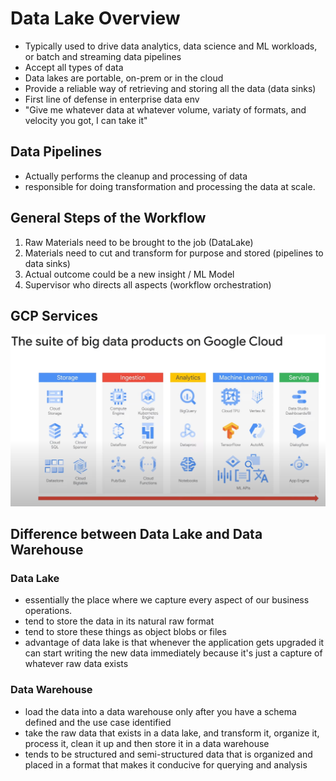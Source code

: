 # Data Lake Overview

- Typically used to drive data analytics, data science and ML workloads, or batch and streaming data pipelines
- Accept all types of data
- Data lakes are portable, on-prem or in the cloud
- Provide a reliable way of retrieving and storing all the data (data sinks)
- First line of defense in enterprise data env
- "Give me whatever data at whatever volume, variaty of formats, and velocity you got, I can take it"

## Data Pipelines

- Actually performs the cleanup and processing of data
- responsible for doing transformation and processing the data at scale.

## General Steps of the Workflow

1. Raw Materials need to be brought to the job (DataLake)
2. Materials need to cut and transform for purpose and stored (pipelines to data sinks)
3. Actual outcome could be a new insight / ML Model
4. Supervisor who directs all aspects (workflow orchestration)

## GCP Services

![Alt text](./GCP_Services.png)

## Difference between Data Lake and Data Warehouse

### Data Lake

- essentially the place where we capture every aspect of our business operations.
- tend to store the data in its natural raw format
- tend to store these things as object blobs or files
- advantage of data lake is that whenever the application gets upgraded it can start writing the new data immediately because it's just a capture of whatever raw data exists

### Data Warehouse

- load the data into a data warehouse only after you have a schema defined and the use case identified
- take the raw data that exists in a data lake, and transform it, organize it, process it, clean it up and then store it in a data warehouse
- tends to be structured and semi-structured data that is organized and placed in a format that makes it conducive for querying and analysis
